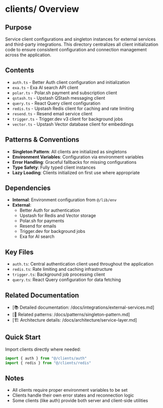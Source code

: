 # clients/ Overview

## Purpose
Service client configurations and singleton instances for external services and third-party integrations. This directory centralizes all client initialization code to ensure consistent configuration and connection management across the application.

## Contents
- `auth.ts` - Better Auth client configuration and initialization
- `exa.ts` - Exa AI search API client
- `polar.ts` - Polar.sh payment and subscription client
- `qstash.ts` - Upstash QStash messaging client
- `query.ts` - React Query client configuration
- `redis.ts` - Upstash Redis client for caching and rate limiting
- `resend.ts` - Resend email service client
- `trigger.ts` - Trigger.dev v3 client for background jobs
- `vector.ts` - Upstash Vector database client for embeddings

## Patterns & Conventions
- **Singleton Pattern**: All clients are initialized as singletons
- **Environment Variables**: Configuration via environment variables
- **Error Handling**: Graceful fallbacks for missing configurations
- **Type Safety**: Fully typed client instances
- **Lazy Loading**: Clients initialized on first use where appropriate

## Dependencies
- **Internal**: Environment configuration from `@/lib/env`
- **External**: 
  - Better Auth for authentication
  - Upstash for Redis and Vector storage
  - Polar.sh for payments
  - Resend for emails
  - Trigger.dev for background jobs
  - Exa for AI search

## Key Files
- `auth.ts`: Central authentication client used throughout the application
- `redis.ts`: Rate limiting and caching infrastructure
- `trigger.ts`: Background job processing client
- `query.ts`: React Query configuration for data fetching

## Related Documentation
- [📚 Detailed documentation: /docs/integrations/external-services.md]
- [🔗 Related patterns: /docs/patterns/singleton-pattern.md]
- [🏗️ Architecture details: /docs/architecture/service-layer.md]

## Quick Start
Import clients directly where needed:
```typescript
import { auth } from "@/clients/auth"
import { redis } from "@/clients/redis"
```

## Notes
- All clients require proper environment variables to be set
- Clients handle their own error states and reconnection logic
- Some clients (like auth) provide both server and client-side utilities
